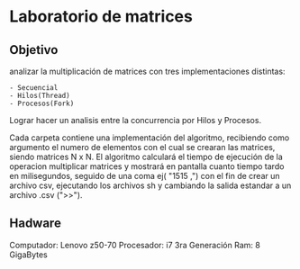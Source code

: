 # Laboratorio de matrices


## Objetivo

analizar la multiplicación de matrices con tres implementaciones distintas:

    - Secuencial
    - Hilos(Thread)
    - Procesos(Fork)

Lograr hacer un analisis entre la concurrencia por Hilos y Procesos.

Cada carpeta contiene una implementación del algoritmo, recibiendo como argumento el numero de elementos con el cual se crearan las matrices, siendo matrices N x N.
El algoritmo calculará el tiempo de ejecución de la operacion multiplicar matrices  y mostrará en pantalla cuanto tiempo tardo en milisegundos, seguido de una coma ej( "1515 ,") con el fin de crear un archivo csv, ejecutando los archivos sh y cambiando la salida estandar a un archivo .csv (">>").



## Hadware

Computador: Lenovo z50-70
Procesador: i7 3ra Generación
Ram: 8 GigaBytes